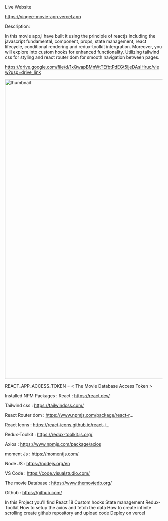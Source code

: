  Live Website

 https://vingee-movie-app.vercel.app


Description:

In this movie app,I have built it using  the principle of reactjs including the javascript fundamental, component, props, state management, react lifecycle, conditional rendering and redux-toolkit intergration. Moreover, you will explore into custom hooks for enhanced functionality. Utilizing tailwind css for styling and react router dom for smooth navigation between pages.

https://drive.google.com/file/d/1xQwapBMnWtTEfbtPdEGt5IjeDAsIHruc/view?usp=drive_link



<img width="959" alt="thumbnail" src="https://github.com/user-attachments/assets/f97bf892-b9da-4b2e-97d1-877ed1739646">

REACT_APP_ACCESS_TOKEN = < The Movie Database Access Token >


Installed NPM Packages : 
React  : https://react.dev/

Tailwind css : https://tailwindcss.com/

React Router dom : https://www.npmjs.com/package/react-r...

React Icons : https://react-icons.github.io/react-i...

Redux-Toolkit : https://redux-toolkit.js.org/

Axios : https://www.npmjs.com/package/axios

moment  Js : https://momentjs.com/

Node JS : https://nodejs.org/en

VS Code : https://code.visualstudio.com/
 
The movie Database : https://www.themoviedb.org/

Github : https://github.com/


In this Project you'll find 
React 18
Custom hooks
State management
Redux-Toolkit
How to setup the axios and fetch the data
How to create infinite scrolling
create github repository and upload code
Deploy on vercel 
